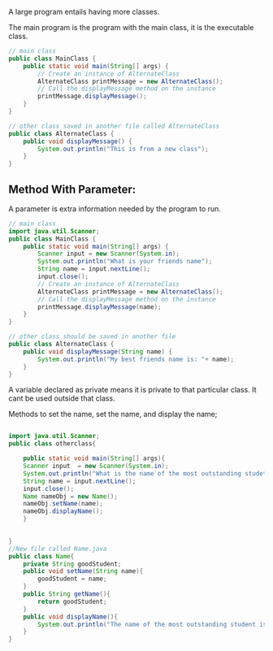 A large program entails having more classes. 

The main program is the program with the main class, it is the executable class. 

```java
// main class
public class MainClass {
    public static void main(String[] args) {
        // Create an instance of AlternateClass
        AlternateClass printMessage = new AlternateClass();
        // Call the displayMessage method on the instance
        printMessage.displayMessage();
    }
}

// other class saved in another file called AlternateClass
public class AlternateClass {
    public void displayMessage() {
        System.out.println("This is from a new class");
    }
}

```

## Method With Parameter:
A parameter is extra information needed by the program to run. 
```java
// main class
import java.util.Scanner;
public class MainClass {
    public static void main(String[] args) {
		Scanner input = new Scanner(System.in);
		System.out.println("What is your friends name");
		String name = input.nextLine();
		input.close();
        // Create an instance of AlternateClass
        AlternateClass printMessage = new AlternateClass();
        // Call the displayMessage method on the instance
        printMessage.displayMessage(name);
    }
}

// other class should be saved in another file
public class AlternateClass {
    public void displayMessage(String name) {
        System.out.println("My best friends name is: "+ name);
    }
}

```

A variable declared as private means it is private to that particular class. It cant be used outside that class. 


Methods to set the name, set the name,  and display the name;

```Java

import java.util.Scanner;
public class otherclass{

	public static void main(String[] args){
    Scanner input  = new Scanner(System.in);
    System.out.println("What is the name of the most outstanding studetn");
    String name = input.nextLine();
    input.close();
    Name nameObj = new Name();
    nameObj.setName(name);
    nameObj.displayName();
	}
  

}
//New file called Name.java
public class Name{
	private String goodStudent;
	public void setName(String name){
		goodStudent = name;
	}
	public String getName(){
		return goodStudent;
	}
	public void displayName(){
		System.out.println("The name of the most outstanding student is: %s",getName());	
	}
}
```